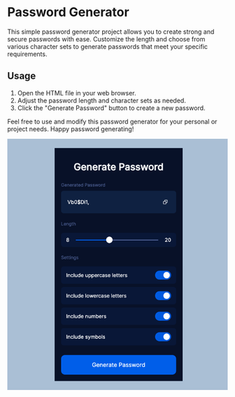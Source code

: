 # Password Generator

This simple password generator project allows you to create strong and secure passwords with ease. Customize the length and choose from various character sets to generate passwords that meet your specific requirements.

## Usage

1. Open the HTML file in your web browser.
2. Adjust the password length and character sets as needed.
3. Click the "Generate Password" button to create a new password.

Feel free to use and modify this password generator for your personal or project needs. Happy password generating!


![My animated logo](./app.png)